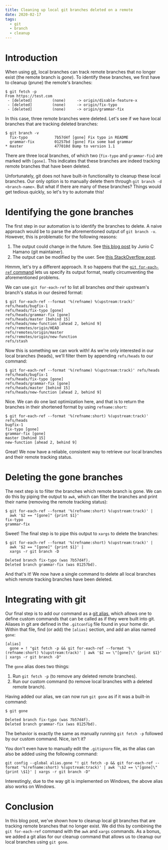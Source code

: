 ```yaml
---
title: Cleaning up local git branches deleted on a remote
date: 2020-02-17
tags:
  - git
  - branch
  - cleanup
---
```


# Introduction

When using [git](https://git-scm.com/), local branches can track remote branches that no longer exist (the remote branch is _gone_). To identify these branches, we first have to cleanup (prune) the remote's branches:

```
$ git fetch -p
From https://test.com
 - [deleted]         (none)     -> origin/disable-feature-x
 - [deleted]         (none)     -> origin/fix-typo
 - [deleted]         (none)     -> origin/grammar-fix
```

In this case, three remote branches were deleted. Let's see if we have local branches that are tracking deleted branches:

```
$ git branch -v
  fix-typo            7b57d4f [gone] Fix typo in README
  grammar-fix         01257bd [gone] Fix some bad grammar
* master              477010d Bump to version 1.1
```

There are three local branches, of which two (`fix-typo` and `grammar-fix`) are marked with `[gone]`. This indicates that these branches are indeed tracking remote branches that have been deleted.

Unfortunately, git does not have built-in functionality to cleanup these local branches. Our only option is to manually delete them through `git branch -d <branch-name>`. But what if there are many of these branches? Things would get tedious quickly, so let's try to automate this!

# Identifying the gone branches

The first step in our automation is to identify the branches to delete. A naive approach would be to parse the aforementioned output of `git branch -v`. However, this is problematic for the following reasons:

1. The output could change in the future. See [this blog post](https://git-blame.blogspot.com/2013/06/checking-current-branch-programatically.html) by Junio C Hamano (git maintainer).
1. The output can be modified by the user. See [this StackOverflow post](https://stackoverflow.com/a/26152574/2071395).

Hmmm, let's try a different approach. It so happens that the [`git for-each-ref` command](https://git-scm.com/docs/git-for-each-ref) lets us specify its output format, neatly circumventing the aforementioned problems.

We can use `git for-each-ref` to list all branches _and_ their upstream's branch's status in our desired format:

```
$ git for-each-ref --format '%(refname) %(upstream:track)'
refs/heads/bugfix-1
refs/heads/fix-typo [gone]
refs/heads/grammar-fix [gone]
refs/heads/master [behind 15]
refs/heads/new-function [ahead 2, behind 9]
refs/remotes/origin/HEAD
refs/remotes/origin/master
refs/remotes/origin/new-function
refs/stash
```

Now this is something we can work with! As we're only interested in our local branches (heads), we'll filter them by appending `refs/heads` to our command:

```
$ git for-each-ref --format '%(refname) %(upstream:track)' refs/heads
refs/heads/bugfix-1
refs/heads/fix-typo [gone]
refs/heads/grammar-fix [gone]
refs/heads/master [behind 15]
refs/heads/new-function [ahead 2, behind 9]
```

Nice. We can do one last optimization here, and that is to return the branches in their shortened format by using `refname:short`:

```
$ git for-each-ref --format '%(refname:short) %(upstream:track)' refs/heads
bugfix-1
fix-typo [gone]
grammar-fix [gone]
master [behind 15]
new-function [ahead 2, behind 9]
```

Great! We now have a reliable, consistent way to retrieve our local branches and their remote tracking status.

# Deleting the gone branches

The next step is to filter the branches which remote branch is gone. We can do this by piping the output to `awk`, which can filter the branches and print their name (removing the remote tracking status):

```
$ git for-each-ref --format '%(refname:short) %(upstream:track)' |
  awk '$2 == "[gone]" {print $1}'
fix-typo
grammar-fix
```

Sweet! The final step is to pipe this output to `xargs` to delete the branches:

```
$ git for-each-ref --format '%(refname:short) %(upstream:track)' |
  awk '$2 == "[gone]" {print $1}' |
  xargs -r git branch -D

Deleted branch fix-typo (was 7b57d4f).
Deleted branch grammar-fix (was 01257bd).
```

And that's it! We now have a single command to delete all local branches which remote tracking branches have been deleted.

# Integrating with git

Our final step is to add our command as a [git alias](https://git-scm.com/book/en/v2/Git-Basics-Git-Aliases), which allows one to define custom commands that can be called as if they were built into git. Aliases in git are defined in the `.gitconfig` file found in your home dir. Within that file, find (or add) the `[alias]` section, and add an alias named `gone`:

```
[alias]
  gone = ! "git fetch -p && git for-each-ref --format '%(refname:short) %(upstream:track)' | awk '$2 == \"[gone]\" {print $1}' | xargs -r git branch -D"
```

The `gone` alias does two things:

1. Run `git fetch -p` (to remove any deleted remote branches).
1. Run our custom command (to remove local branches with a deleted remote branch).

Having added our alias, we can now run `git gone` as if it was a built-in command:

```
$ git gone

Deleted branch fix-typo (was 7b57d4f).
Deleted branch grammar-fix (was 01257bd).
```

The behavior is exactly the same as manually running `git fetch -p` followed by our custom command. Nice, isn't it?

You don't even have to manually edit the `.gitignore` file, as the alias can also be added using the following command:

```
git config --global alias.gone "! git fetch -p && git for-each-ref --format '%(refname:short) %(upstream:track)' | awk '\$2 == \"[gone]\" {print \$1}' | xargs -r git branch -D"
```

Interestingly, due to the way git is implemented on Windows, the above alias also works on Windows.

# Conclusion

In this blog post, we've shown how to cleanup local git branches that are tracking remote branches that no longer exist. We did this by combining the `git for-each-ref` command with the `awk` and `xargs` commands. As a bonus, we added a git alias for our cleanup command that allows us to cleanup our local branches using `git gone`.
